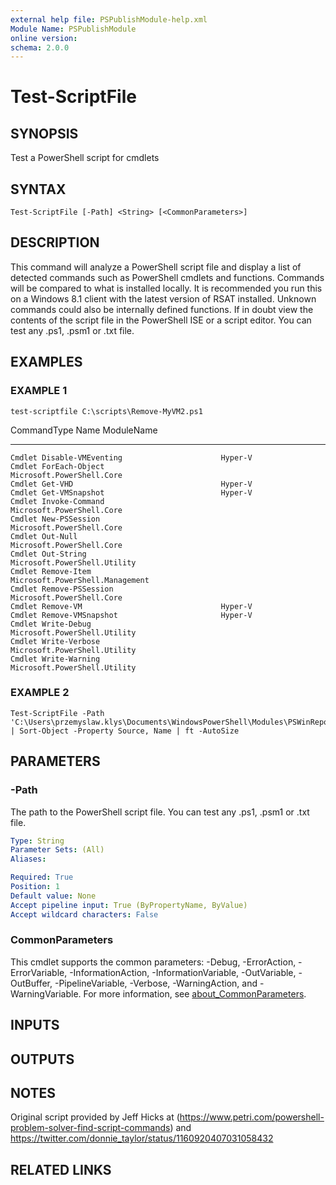 ```yaml
---
external help file: PSPublishModule-help.xml
Module Name: PSPublishModule
online version:
schema: 2.0.0
---
```


# Test-ScriptFile

## SYNOPSIS
Test a PowerShell script for cmdlets

## SYNTAX

```
Test-ScriptFile [-Path] <String> [<CommonParameters>]
```

## DESCRIPTION
This command will analyze a PowerShell script file and display a list of detected commands such as PowerShell cmdlets and functions.
Commands will be compared to what is installed locally.
It is recommended you run this on a Windows 8.1 client with the latest version of RSAT installed.
Unknown commands could also be internally defined functions.
If in doubt view the contents of the script file in the PowerShell ISE or a script editor.
You can test any .ps1, .psm1 or .txt file.

## EXAMPLES

### EXAMPLE 1
```
test-scriptfile C:\scripts\Remove-MyVM2.ps1
```

CommandType Name                                   ModuleName
----------- ----                                   ----------
    Cmdlet Disable-VMEventing                      Hyper-V
    Cmdlet ForEach-Object                          Microsoft.PowerShell.Core
    Cmdlet Get-VHD                                 Hyper-V
    Cmdlet Get-VMSnapshot                          Hyper-V
    Cmdlet Invoke-Command                          Microsoft.PowerShell.Core
    Cmdlet New-PSSession                           Microsoft.PowerShell.Core
    Cmdlet Out-Null                                Microsoft.PowerShell.Core
    Cmdlet Out-String                              Microsoft.PowerShell.Utility
    Cmdlet Remove-Item                             Microsoft.PowerShell.Management
    Cmdlet Remove-PSSession                        Microsoft.PowerShell.Core
    Cmdlet Remove-VM                               Hyper-V
    Cmdlet Remove-VMSnapshot                       Hyper-V
    Cmdlet Write-Debug                             Microsoft.PowerShell.Utility
    Cmdlet Write-Verbose                           Microsoft.PowerShell.Utility
    Cmdlet Write-Warning                           Microsoft.PowerShell.Utility

### EXAMPLE 2
```
Test-ScriptFile -Path 'C:\Users\przemyslaw.klys\Documents\WindowsPowerShell\Modules\PSWinReportingV2\PSWinReportingV2.psm1' | Sort-Object -Property Source, Name | ft -AutoSize
```

## PARAMETERS

### -Path
The path to the PowerShell script file.
You can test any .ps1, .psm1 or .txt file.

```yaml
Type: String
Parameter Sets: (All)
Aliases:

Required: True
Position: 1
Default value: None
Accept pipeline input: True (ByPropertyName, ByValue)
Accept wildcard characters: False
```

### CommonParameters
This cmdlet supports the common parameters: -Debug, -ErrorAction, -ErrorVariable, -InformationAction, -InformationVariable, -OutVariable, -OutBuffer, -PipelineVariable, -Verbose, -WarningAction, and -WarningVariable. For more information, see [about_CommonParameters](http://go.microsoft.com/fwlink/?LinkID=113216).

## INPUTS

## OUTPUTS

## NOTES
Original script provided by Jeff Hicks at (https://www.petri.com/powershell-problem-solver-find-script-commands) and https://twitter.com/donnie_taylor/status/1160920407031058432

## RELATED LINKS
